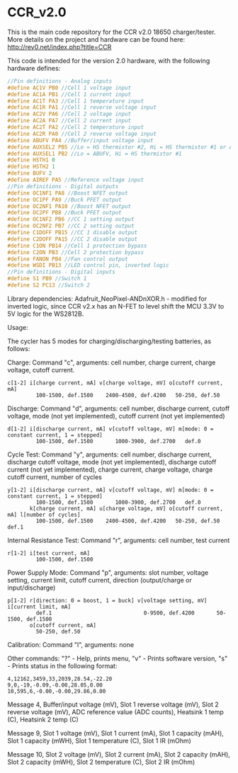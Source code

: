 # CCR_v2.0

This is the main code repository for the CCR v2.0 18650 charger/tester. More details on the project and hardware can be found here: http://rev0.net/index.php?title=CCR

This code is intended for the version 2.0 hardware, with the following hardware defines:
```c
//Pin definitions - Analog inputs
#define AC1V PB0 //Cell 1 voltage input
#define AC1A PB1 //Cell 1 current input
#define AC1T PA3 //Cell 1 temperature input
#define AC1R PA1 //Cell 1 reverse voltage input
#define AC2V PA6 //Cell 2 voltage input
#define AC2A PA7 //Cell 2 current input
#define AC2T PA2 //Cell 2 temperature input
#define AC2R PA0 //Cell 2 reverse voltage input
#define ABUFV PA4 //Buffer/input voltage input
#define AUXSEL2 PB5 //Lo = HS thermistor #2, Hi = HS thermistor #1 or ABUFV
#define AUXSEL1 PB2 //Lo = ABUFV, Hi = HS thermistor #1
#define HSTH1 0
#define HSTH2 1
#define BUFV 2
#define AIREF PA5 //Reference voltage input
//Pin definitions - Digital outputs
#define OC1NF1 PA8 //Boost NFET output
#define OC1PF PA9 //Buck PFET output
#define OC2NF1 PA10 //Boost NFET output
#define OC2PF PB8 //Buck PFET output
#define OC1NF2 PB6 //CC 1 setting output
#define OC2NF2 PB7 //CC 2 setting output
#define C1DOFF PB15 //CC 1 disable output
#define C2DOFF PA15 //CC 2 disable output
#define C1ON PB14 //Cell 1 protection bypass
#define C2ON PB3 //Cell 2 protection bypass
#define FANON PB4 //Fan control output
#define WSDI PB13 //LED control pin, inverted logic
//Pin definitions - Digital inputs
#define S1 PB9 //Switch 1
#define S2 PC13 //Switch 2
```

Library dependencies:
Adafruit_NeoPixel-ANDnXOR.h - modified for inverted logic, since CCR v2.x has an N-FET to level shift the MCU 3.3V to 5V logic for the WS2812B.

Usage:

The cycler has 5 modes for charging/discharging/testing batteries, as follows:

Charge: Command "c", arguments: cell number, charge current, charge voltage, cutoff current.
```
c[1-2] i[charge current, mA] v[charge voltage, mV] o[cutoff current, mA]
         100-1500, def.1500    2400-4500, def.4200   50-250, def.50
```
Discharge: Command "d", arguments: cell number, discharge current, cutoff voltage, mode (not yet implemented), cutoff current (not yet implemented)
```
d[1-2] i[discharge current, mA] v[cutoff voltage, mV] m[mode: 0 = constant current, 1 = stepped]
         100-1500, def.1500       1000-3900, def.2700   def.0
```
Cycle Test: Command "y", arguments: cell number, discharge current, discharge cutoff voltage, mode (not yet implemented), discharge cutoff current (not yet implemented), charge current, charge voltage, charge cutoff current, number of cycles
```
y[1-2] i[discharge current, mA] v[cutoff voltage, mV] m[mode: 0 = constant current, 1 = stepped]
         100-1500, def.1500       1000-3900, def.2700   def.0
       k[charge current, mA] u[charge voltage, mV] o[cutoff current, mA] l[number of cycles]
         100-1500, def.1500    2400-4500, def.4200   50-250, def.50        def.1
```
Internal Resistance Test: Command "r", arguments: cell number, test current
```
r[1-2] i[test current, mA]
         100-1500, def.1500
```
Power Supply Mode: Command "p", arguments: slot number, voltage setting, current limit, cutoff current, direction (output/charge or input/discharge)
```
p[1-2] r[direction: 0 = boost, 1 = buck] v[voltage setting, mV] i[current limit, mA]
         def.1                             0-9500, def.4200       50-1500, def.1500
       o[cutoff current, mA]
         50-250, def.50
```
Calibration: Command "l", arguments: none

Other commands: "?" - Help, prints menu, "v" - Prints software version, "s" - Prints status in the following format:
```
4,12162,3459,33,2039,28.54,-22.20
9,0,-19,-0.09,-0.00,28.05,0.00
10,595,6,-0.00,-0.00,29.86,0.00
```
Message 4, Buffer/input voltage (mV), Slot 1 reverse voltage (mV), Slot 2 reverse voltage (mV), ADC reference value (ADC counts), Heatsink 1 temp (C), Heatsink 2 temp (C)

Message 9, Slot 1 voltage (mV), Slot 1 current (mA), Slot 1 capacity (mAH), Slot 1 capacity (mWH), Slot 1 temperature (C), Slot 1 IR (mOhm)

Message 10, Slot 2 voltage (mV), Slot 2 current (mA), Slot 2 capacity (mAH), Slot 2 capacity (mWH), Slot 2 temperature (C), Slot 2 IR (mOhm)
